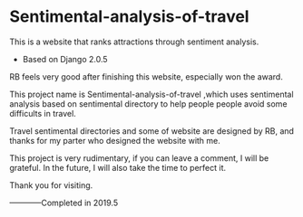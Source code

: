 # Sentimental-analysis-of-travel
This is a website that ranks attractions through sentiment analysis.

- Based on Django 2.0.5

RB feels very good after finishing this website, especially won the award.

This project name is Sentimental-analysis-of-travel ,which uses sentimental analysis based on sentimental directory to help people people avoid some difficults in travel.

Travel sentimental directories and some of website are designed  by RB, and thanks for my parter who designed the website with me. 

This project is very rudimentary, if you can leave a comment, I will be grateful. In the future, I will also take the time to perfect it.

Thank you for visiting. 

————Completed in 2019.5
